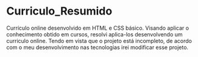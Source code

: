 # Curriculo_Resumido
Currículo online desenvolvido em HTML e CSS básico.
Visando aplicar o conhecimento obtido  em cursos, resolvi aplica-los desenvolvendo um curriculo online. Tendo em vista que o projeto está incompleto, de acordo com o meu desenvolvimento nas tecnologias irei modificar esse projeto.
